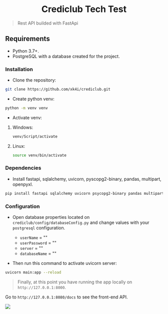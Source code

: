 <div align="center">
    <h1>Crediclub Tech Test</h1>
</div> 

> Rest API builded with FastApi 

## Requirements
- Python 3.7+.
- PostgreSQL with a database created for the project.

### Installation
- Clone the repository:
```zsh
git clone https://github.com/xk4i/crediclub.git
```
- Create python venv:
```zsh
python -m venv venv
```
- Activate venv:
1. Windows:
    ```zsh
    venv/Script/activate
    ```
2. Linux:
    ```zsh
    source venv/bin/activate
    ```

### Dependencies
- Install fastapi, sqlalchemy, uvicorn, pyscopg2-binary, pandas, multipart, openpyxl.
```zsh
pip install fastapi sqlalchemy uvicorn psycopg2-binary pandas multipart openpyxl
```

### Configuration
- Open database properties located on `crediclub/config/databaseConfig.py` and change values with your `postgresql` configuration. 

    - `userName` = ""
    - `userPassword` = ""
    - `server` = ""
    - `databaseName` = ""

- Then run this command to activate uvicorn server:
```zsh
uvicorn main:app --reload
```

> Finally, at this point you have running the app locally on `http://127.0.0.1:8000`.

Go to `http://127.0.0.1:8080/docs` to see the front-end API.

![](https://github.com/xk4i/crediclub/blob/main/screenshots/preview.PNG?raw=true)











